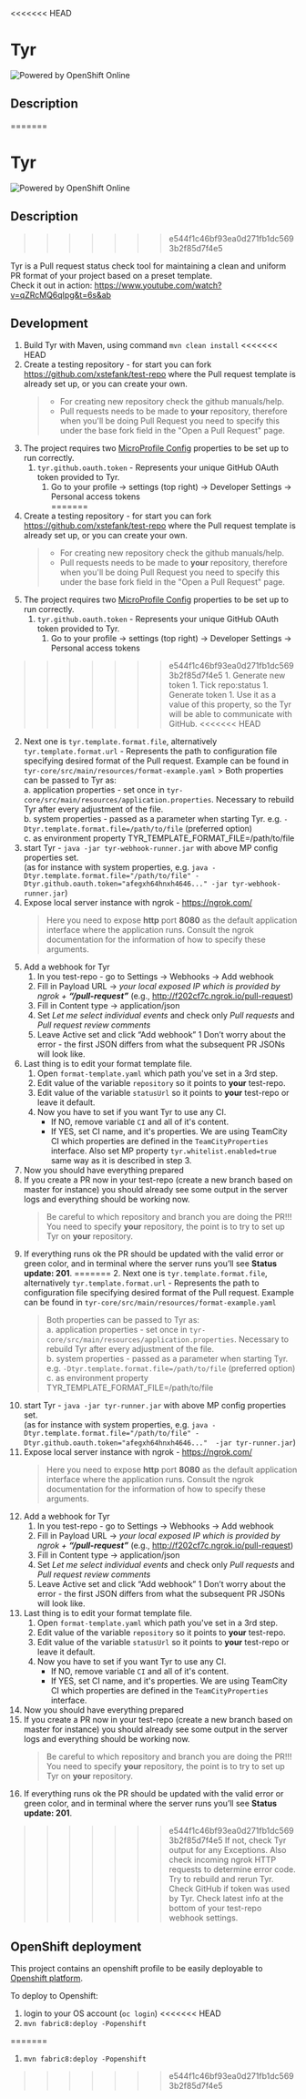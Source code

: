 <<<<<<< HEAD
# Tyr 

![Powered by OpenShift Online](https://www.openshift.com/images/logos/powered_by_openshift.png)

## Description 
=======
# Tyr

![Powered by OpenShift Online](https://www.openshift.com/images/logos/powered_by_openshift.png)

## Description
>>>>>>> e544f1c46bf93ea0d271fb1dc5693b2f85d7f4e5

Tyr is a Pull request status check tool for maintaining a clean and uniform PR format of your project based on a preset template.\
Check it out in action: https://www.youtube.com/watch?v=qZRcMQ6qIpg&t=6s&ab

## Development

1. Build Tyr with Maven, using command `mvn clean install`
<<<<<<< HEAD
1. Create a testing repository - for start you can fork 
https://github.com/xstefank/test-repo where the Pull request template is already set up, or 
you can create your own.
    > - For creating new repository check the github manuals/help.
    > - Pull requests needs to be made to **your** repository, therefore when you'll be doing Pull Request you need to specify this 
    under the base fork field in the "Open a Pull Request" page.
1. The project requires two [MicroProfile Config](https://github.com/eclipse/microprofile-config/blob/master/spec/src/main/asciidoc/microprofile-config-spec.asciidoc) properties to be set up to run correctly.  
    1. `tyr.github.oauth.token` - Represents your unique GitHub OAuth token provided to Tyr.  
        1. Go to your profile -> settings (top right) -> Developer Settings -> Personal access tokens  
=======
1. Create a testing repository - for start you can fork
   https://github.com/xstefank/test-repo where the Pull request template is already set up, or
   you can create your own.
   > - For creating new repository check the github manuals/help.
   > - Pull requests needs to be made to **your** repository, therefore when you'll be doing Pull Request you need to specify this
       under the base fork field in the "Open a Pull Request" page.
1. The project requires two [MicroProfile Config](https://github.com/eclipse/microprofile-config/blob/master/spec/src/main/asciidoc/microprofile-config-spec.asciidoc) properties to be set up to run correctly.
    1. `tyr.github.oauth.token` - Represents your unique GitHub OAuth token provided to Tyr.
        1. Go to your profile -> settings (top right) -> Developer Settings -> Personal access tokens
>>>>>>> e544f1c46bf93ea0d271fb1dc5693b2f85d7f4e5
        1. Generate new token
        1. Tick repo:status
        1. Generate token
        1. Use it as a value of this property, so the Tyr will be able to communicate with GitHub.
<<<<<<< HEAD
   2. Next one is `tyr.template.format.file`, alternatively `tyr.template.format.url` - Represents the path to configuration file specifying desired format of the Pull request. Example can be found in `tyr-core/src/main/resources/format-example.yaml`
    > Both properties can be passed to Tyr as:\
        a. application properties - set once in `tyr-core/src/main/resources/application.properties`. Necessary to rebuild Tyr after every adjustment of the file.\
        b. system properties - passed as a parameter when starting Tyr. e.g. `-Dtyr.template.format.file=/path/to/file` (preferred option)\
        c. as environment property TYR_TEMPLATE_FORMAT_FILE=/path/to/file
1. start Tyr - `java -jar tyr-webhook-runner.jar` with above MP config properties set.\
   (as for instance with system properties, e.g. `java -Dtyr.template.format.file="/path/to/file" -Dtyr.github.oauth.token="afegxh64hnxh4646..." -jar tyr-webhook-runner.jar`)
1. Expose local server instance with ngrok - https://ngrok.com/
    > Here you need to expose **http** port **8080** as the default application
    interface where the application runs. Consult the ngrok documentation for the
    information of how to specify these arguments.
1. Add a webhook for Tyr
    1. In you test-repo - go to Settings -> Webhooks -> Add webhook
    1. Fill in Payload URL -> *your local exposed IP which is provided by 
    ngrok + **“/pull-request”*** (e.g., http://f202cf7c.ngrok.io/pull-request)
    1. Fill in Content type -> application/json
    1. Set *Let me select individual events* and check only *Pull requests* 
    and *Pull request review comments*
    1. Leave Active set and click “Add webhook”
    1 Don’t worry about the error - the first JSON differs from what the 
    subsequent PR JSONs will look like.
1. Last thing is to edit your format template file.  
    1. Open `format-template.yaml` which path you've set in a 3rd step.
    1. Edit value of the variable `repository` so it points to __your__ test-repo.
    1. Edit value of the variable `statusUrl` so it points to __your__ test-repo or leave it default.
    1. Now you have to set if you want Tyr to use any CI. 
       * If NO, remove variable `CI` and all of it's content.
       * If YES, set CI name, and it's properties. We are using TeamCity CI which properties are defined in the `TeamCityProperties` interface. Also set MP property `tyr.whitelist.enabled=true` same way as it is described in step 3.
1. Now you should have everything prepared
1. If you create a PR now in your test-repo (create a new branch based on master for instance) 
you should already see some output in the server logs and everything should be working now.
    > Be careful to which repository and branch you are doing the PR!!! 
    You need to specify **your** repository, the point is to try to set up Tyr 
    on **your** repository.
1. If everything runs ok the PR should be updated with the valid error or 
green color, and in terminal where the server runs you’ll see
**Status update: 201**. 
=======
    2. Next one is `tyr.template.format.file`, alternatively `tyr.template.format.url` - Represents the path to configuration file specifying desired format of the Pull request. Example can be found in `tyr-core/src/main/resources/format-example.yaml`
   > Both properties can be passed to Tyr as:\
   a. application properties - set once in `tyr-core/src/main/resources/application.properties`. Necessary to rebuild Tyr after every adjustment of the file.\
   b. system properties - passed as a parameter when starting Tyr. e.g. `-Dtyr.template.format.file=/path/to/file` (preferred option)\
   c. as environment property TYR_TEMPLATE_FORMAT_FILE=/path/to/file
1. start Tyr - `java -jar tyr-runner.jar` with above MP config properties set.\
   (as for instance with system properties, e.g. `java -Dtyr.template.format.file="/path/to/file" -Dtyr.github.oauth.token="afegxh64hnxh4646..."  -jar tyr-runner.jar`)
1. Expose local server instance with ngrok - https://ngrok.com/
   > Here you need to expose **http** port **8080** as the default application
   interface where the application runs. Consult the ngrok documentation for the
   information of how to specify these arguments.
1. Add a webhook for Tyr
    1. In you test-repo - go to Settings -> Webhooks -> Add webhook
    1. Fill in Payload URL -> *your local exposed IP which is provided by
       ngrok + **“/pull-request”*** (e.g., http://f202cf7c.ngrok.io/pull-request)
    1. Fill in Content type -> application/json
    1. Set *Let me select individual events* and check only *Pull requests*
       and *Pull request review comments*
    1. Leave Active set and click “Add webhook”
       1 Don’t worry about the error - the first JSON differs from what the
       subsequent PR JSONs will look like.
1. Last thing is to edit your format template file.
    1. Open `format-template.yaml` which path you've set in a 3rd step.
    1. Edit value of the variable `repository` so it points to __your__ test-repo.
    1. Edit value of the variable `statusUrl` so it points to __your__ test-repo or leave it default.
    1. Now you have to set if you want Tyr to use any CI.
        * If NO, remove variable `CI` and all of it's content.
        * If YES, set CI name, and it's properties. We are using TeamCity CI which properties are defined in the `TeamCityProperties` interface.
1. Now you should have everything prepared
1. If you create a PR now in your test-repo (create a new branch based on master for instance)
   you should already see some output in the server logs and everything should be working now.
   > Be careful to which repository and branch you are doing the PR!!!
   You need to specify **your** repository, the point is to try to set up Tyr
   on **your** repository.
1. If everything runs ok the PR should be updated with the valid error or
   green color, and in terminal where the server runs you’ll see
   **Status update: 201**.
>>>>>>> e544f1c46bf93ea0d271fb1dc5693b2f85d7f4e5
   > If not, check Tyr output for any Exceptions. Also check incoming ngrok HTTP requests to determine error code. Try to rebuild and rerun Tyr. Check GitHub if token was used by Tyr. Check latest info at the bottom of your test-repo webhook settings.

## OpenShift deployment

This project contains an openshift profile to be easily deployable to
[Openshift platform](https://www.openshift.com/).

To deploy to Openshift:

1. login to your OS account (`oc login`)
<<<<<<< HEAD
1. `mvn fabric8:deploy -Popenshift`

=======
1. `mvn fabric8:deploy -Popenshift`
>>>>>>> e544f1c46bf93ea0d271fb1dc5693b2f85d7f4e5
